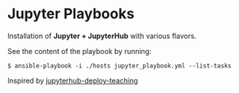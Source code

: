 # Jupyter Playbooks

Installation of **Jupyter + JupyterHub** with various flavors.

See the content of the playbook by running:

```
$ ansible-playbook -i ./hosts jupyter_playbook.yml --list-tasks
```

Inspired by [jupyterhub-deploy-teaching](https://github.com/jupyterhub/jupyterhub-deploy-teaching)